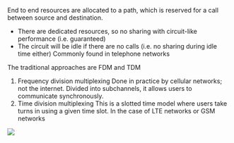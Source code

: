 End to end resources are allocated to a path, which is reserved for a call between source and destination. 
- There are dedicated resources, so no sharing with circuit-like performance (i.e. guaranteed)
- The circuit will be idle if there are no calls (i.e. no sharing during idle time either)
Commonly found in telephone networks

The traditional approaches are FDM and TDM
1. Frequency division multiplexing
   Done in practice by cellular networks; not the internet. Divided into subchannels, it allows users to communicate synchronously.
2. Time division multiplexing
   This is a slotted time model where users take turns in using a given time slot. In the case of LTE networks or GSM networks

![](https://networkinterview.com/wp-content/uploads/2021/05/FDM-VS-TDM.jpg)